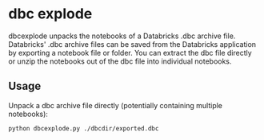 # dbc explode

dbcexplode unpacks the notebooks of a Databricks .dbc archive file. Databricks' .dbc archive files can be saved from the Databricks application by exporting a notebook file or folder. You can extract the dbc file directly or unzip the notebooks out of the dbc file into individual notebooks.

## Usage
Unpack a dbc archive file directly (potentially containing multiple notebooks):

    python dbcexplode.py ./dbcdir/exported.dbc


